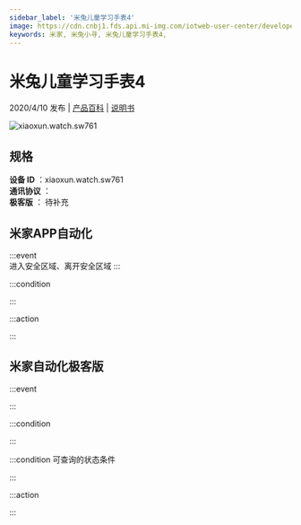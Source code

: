 ```yaml
---
sidebar_label: '米兔儿童学习手表4'
image: https://cdn.cnbj1.fds.api.mi-img.com/iotweb-user-center/developer_16788710374962IeKeKVz.png?GalaxyAccessKeyId=AKVGLQWBOVIRQ3XLEW&Expires=9223372036854775807&Signature=QRTk9KbuWg7CF6rJJly8s4zL1Bw=
keywords: 米家, 米兔小寻, 米兔儿童学习手表4, 
---
```

# 米兔儿童学习手表4

2020/4/10 发布 | [产品百科](https://home.mi.com/webapp/content/baike/product/index.html?model=xiaoxun.watch.sw761/) | [说明书](https://home.mi.com/views/introduction.html?model=xiaoxun.watch.sw761&region=cn)

![xiaoxun.watch.sw761](https://cdn.cnbj1.fds.api.mi-img.com/iotweb-user-center/developer_16788710374962IeKeKVz.png?GalaxyAccessKeyId=AKVGLQWBOVIRQ3XLEW&Expires=9223372036854775807&Signature=QRTk9KbuWg7CF6rJJly8s4zL1Bw=)

## 规格  
> 
**设备 ID** ：xiaoxun.watch.sw761  
**通讯协议** ：  
**极客版**  ： 待补充 


## 米家APP自动化  

:::event  
进入安全区域、离开安全区域
:::

:::condition  

:::

:::action   

:::

## 米家自动化极客版  

:::event  

:::

:::condition  

:::

:::condition 可查询的状态条件  

:::

:::action  

:::

        
